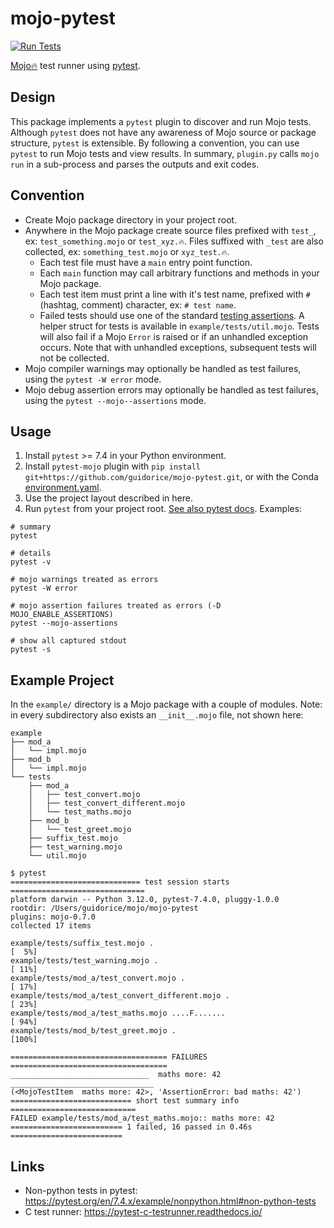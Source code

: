# mojo-pytest

[![Run Tests](https://github.com/guidorice/mojo-pytest/actions/workflows/test.yml/badge.svg)](https://github.com/guidorice/mojo-pytest/actions/workflows/test.yml)

[Mojo🔥](https://github.com/modularml/mojo)  test runner using [pytest](https://docs.pytest.org).

## Design

This package implements a `pytest` plugin to discover and run Mojo tests. Although `pytest` does not have any
awareness of Mojo source or package structure, `pytest` is extensible. By following a convention, you can use `pytest`
to run Mojo tests and view results. In summary, `plugin.py` calls `mojo run` in a sub-process and parses the outputs
and exit codes.

## Convention

- Create Mojo package directory in your project root.
- Anywhere in the Mojo package create source files prefixed with `test_`, ex: `test_something.mojo` or `test_xyz.🔥`.
  Files suffixed with `_test` are also collected, ex: `something_test.mojo` or `xyz_test.🔥`.
  - Each test file must have a `main` entry point function.
  - Each `main` function may call arbitrary functions and methods in your Mojo package.
  - Each test item must print a line with it's test name, prefixed with `#` (hashtag, comment) character, ex:
    `# test name`.
  - Failed tests should use one of the standard
    [testing assertions](https://docs.modular.com/mojo/stdlib/testing/testing.html).
    A helper struct for tests is available in `example/tests/util.mojo`. Tests will also fail if a Mojo `Error` is
    raised or if an unhandled exception occurs. Note that with unhandled exceptions, subsequent tests will not be
    collected.
- Mojo compiler warnings may optionally be handled as test failures, using the `pytest -W error` mode.
- Mojo debug assertion errors may optionally be handled as test failures, using the `pytest --mojo--assertions` mode.

## Usage

1. Install `pytest` >= 7.4 in your Python environment.
2. Install `pytest-mojo` plugin with  `pip install git+https://github.com/guidorice/mojo-pytest.git`, or with the Conda
  [environment.yaml](./environment.yaml).
3. Use the project layout described in here.
4. Run `pytest` from your project root. [See also pytest docs](https://docs.pytest.org). Examples:

```shell
# summary
pytest

# details
pytest -v

# mojo warnings treated as errors
pytest -W error

# mojo assertion failures treated as errors (-D MOJO_ENABLE_ASSERTIONS)
pytest --mojo-assertions

# show all captured stdout
pytest -s

```

## Example Project

In the `example/` directory is a Mojo package with a couple of modules. Note: in every subdirectory also exists an
`__init__.mojo` file, not shown here:

```shell
example
├── mod_a
│   └── impl.mojo
├── mod_b
│   └── impl.mojo
└── tests
    ├── mod_a
    │   ├── test_convert.mojo
    │   ├── test_convert_different.mojo
    │   └── test_maths.mojo
    ├── mod_b
    │   └── test_greet.mojo
    ├── suffix_test.mojo
    ├── test_warning.mojo
    └── util.mojo
```

```text
$ pytest
============================= test session starts ==============================
platform darwin -- Python 3.12.0, pytest-7.4.0, pluggy-1.0.0
rootdir: /Users/guidorice/mojo/mojo-pytest
plugins: mojo-0.7.0
collected 17 items                                                             

example/tests/suffix_test.mojo .                                         [  5%]
example/tests/test_warning.mojo .                                        [ 11%]
example/tests/mod_a/test_convert.mojo .                                  [ 17%]
example/tests/mod_a/test_convert_different.mojo .                        [ 23%]
example/tests/mod_a/test_maths.mojo ....F.......                         [ 94%]
example/tests/mod_b/test_greet.mojo .                                    [100%]

=================================== FAILURES ===================================
_______________________________  maths more: 42 ________________________________
(<MojoTestItem  maths more: 42>, 'AssertionError: bad maths: 42')
=========================== short test summary info ============================
FAILED example/tests/mod_a/test_maths.mojo:: maths more: 42
========================= 1 failed, 16 passed in 0.46s =========================
```

## Links

- Non-python tests in pytest:  https://pytest.org/en/7.4.x/example/nonpython.html#non-python-tests
- C test runner: https://pytest-c-testrunner.readthedocs.io/
